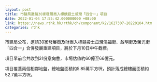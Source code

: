 ```yaml
---
layout: post
title: 市建局邀請30家發展商入標競投土瓜灣「四合一」項目
date: 2022-01-04 17:55:42.000000000 +08:00
link: https://news.rthk.hk/rthk/ch/component/k2/1627307-20220104.htm
categories: rthk
---
```


市建局公布，邀請30家發展商及財團入標競投土瓜灣鴻福街、啟明街及榮光街「四合一」合併發展重建項目，將於下月10日中午截標。

項目早前合共收到31份意向書，市場估值約60億至66億元。

項目覆蓋兩個相鄰地盤，總地盤面積約5.85萬平方呎，預計落成總樓面面積約52.7萬平方呎。
